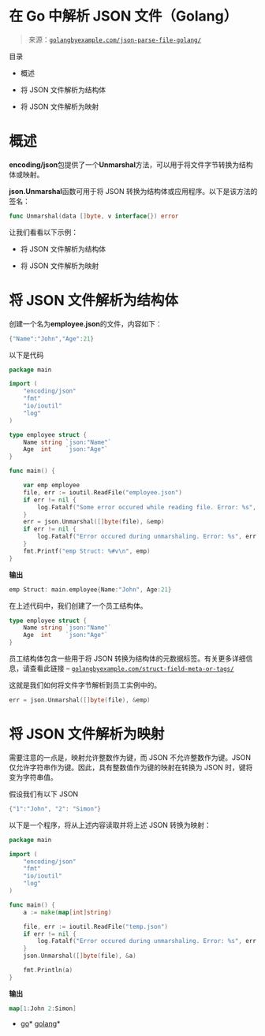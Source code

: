 <!--yml

类别：未分类

日期：2024-10-13 06:40:52

-->

# 在 Go 中解析 JSON 文件（Golang）

> 来源：[`golangbyexample.com/json-parse-file-golang/`](https://golangbyexample.com/json-parse-file-golang/)

目录

+   概述

+   将 JSON 文件解析为结构体

+   将 JSON 文件解析为映射

# **概述**

**encoding/json**包提供了一个**Unmarshal**方法，可以用于将文件字节转换为结构体或映射。

**json.Unmarshal**函数可用于将 JSON 转换为结构体或应用程序。以下是该方法的签名：

```go
func Unmarshal(data []byte, v interface{}) error
```

让我们看看以下示例：

+   将 JSON 文件解析为结构体

+   将 JSON 文件解析为映射

# **将 JSON 文件解析为结构体**

创建一个名为**employee.json**的文件，内容如下：

```go
{"Name":"John","Age":21}
```

以下是代码

```go
package main

import (
	"encoding/json"
	"fmt"
	"io/ioutil"
	"log"
)

type employee struct {
	Name string `json:"Name"`
	Age  int    `json:"Age"`
}

func main() {

	var emp employee
	file, err := ioutil.ReadFile("employee.json")
	if err != nil {
		log.Fatalf("Some error occured while reading file. Error: %s", err)
	}
	err = json.Unmarshal([]byte(file), &emp)
	if err != nil {
		log.Fatalf("Error occured during unmarshaling. Error: %s", err.Error())
	}
	fmt.Printf("emp Struct: %#v\n", emp)
}
```

**输出**

```go
emp Struct: main.employee{Name:"John", Age:21}
```

在上述代码中，我们创建了一个员工结构体。

```go
type employee struct {
	Name string `json:"Name"`
	Age  int    `json:"Age"`
}
```

员工结构体包含一些用于将 JSON 转换为结构体的元数据标签。有关更多详细信息，请查看此链接 – [`golangbyexample.com/struct-field-meta-or-tags/`](https://golangbyexample.com/struct-field-meta-or-tags/)

这就是我们如何将文件字节解析到员工实例中的。

```go
err = json.Unmarshal([]byte(file), &emp)
```

# **将 JSON 文件解析为映射**

需要注意的一点是，映射允许整数作为键，而 JSON 不允许整数作为键。JSON 仅允许字符串作为键。因此，具有整数值作为键的映射在转换为 JSON 时，键将变为字符串值。

假设我们有以下 JSON

```go
{"1":"John", "2": "Simon"}
```

以下是一个程序，将从上述内容读取并将上述 JSON 转换为映射：

```go
package main

import (
	"encoding/json"
	"fmt"
	"io/ioutil"
	"log"
)

func main() {
	a := make(map[int]string)

	file, err := ioutil.ReadFile("temp.json")
	if err != nil {
		log.Fatalf("Error occured during unmarshaling. Error: %s", err.Error())
	}
	json.Unmarshal([]byte(file), &a)

	fmt.Println(a)
}
```

**输出**

```go
map[1:John 2:Simon]
```

+   [go](https://golangbyexample.com/tag/go/)*   [golang](https://golangbyexample.com/tag/golang/)*
